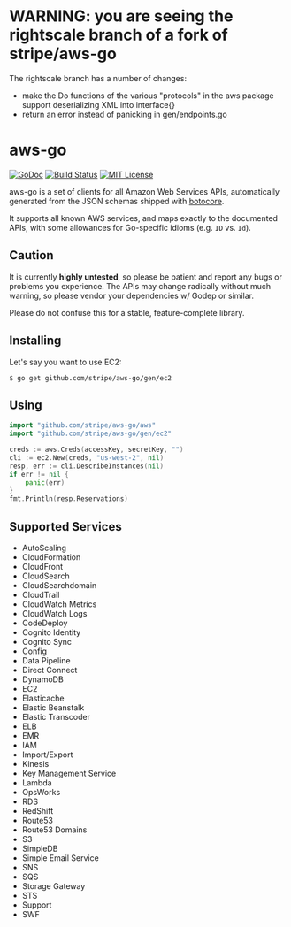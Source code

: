 # WARNING: you are seeing the rightscale branch of a fork of stripe/aws-go

The rightscale branch has a number of changes:
- make the Do functions of the various "protocols" in the aws package support deserializing
  XML into interface{}
- return an error instead of panicking in gen/endpoints.go

# aws-go

[![GoDoc](http://img.shields.io/badge/godoc-reference-blue.svg)](http://godoc.org/github.com/stripe/aws-go)
[![Build Status](https://img.shields.io/travis/stripe/aws-go.svg)](https://travis-ci.org/stripe/aws-go)
[![MIT License](http://img.shields.io/badge/license-MIT-blue.svg)](https://github.com/stripe/aws-go/blob/master/LICENSE)

aws-go is a set of clients for all Amazon Web Services APIs,
automatically generated from the JSON schemas shipped with
[botocore](http://github.com/boto/botocore).

It supports all known AWS services, and maps exactly to the documented
APIs, with some allowances for Go-specific idioms (e.g. `ID` vs. `Id`).

## Caution

It is currently **highly untested**, so please be patient and report any
bugs or problems you experience. The APIs may change radically without
much warning, so please vendor your dependencies w/ Godep or similar.

Please do not confuse this for a stable, feature-complete library.

## Installing

Let's say you want to use EC2:

    $ go get github.com/stripe/aws-go/gen/ec2

## Using

```go
import "github.com/stripe/aws-go/aws"
import "github.com/stripe/aws-go/gen/ec2"

creds := aws.Creds(accessKey, secretKey, "")
cli := ec2.New(creds, "us-west-2", nil)
resp, err := cli.DescribeInstances(nil)
if err != nil {
    panic(err)
}
fmt.Println(resp.Reservations)
```

## Supported Services

 * AutoScaling
 * CloudFormation
 * CloudFront
 * CloudSearch
 * CloudSearchdomain
 * CloudTrail
 * CloudWatch Metrics
 * CloudWatch Logs
 * CodeDeploy
 * Cognito Identity
 * Cognito Sync
 * Config
 * Data Pipeline
 * Direct Connect
 * DynamoDB
 * EC2
 * Elasticache
 * Elastic Beanstalk
 * Elastic Transcoder
 * ELB
 * EMR
 * IAM
 * Import/Export
 * Kinesis
 * Key Management Service
 * Lambda
 * OpsWorks
 * RDS
 * RedShift
 * Route53
 * Route53 Domains
 * S3
 * SimpleDB
 * Simple Email Service
 * SNS
 * SQS
 * Storage Gateway
 * STS
 * Support
 * SWF
